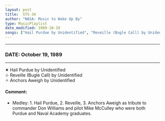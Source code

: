 ```yaml
---
layout: post
title:  STS-34
author: "NASA: Music to Wake Up By"
type: MusicPlaylist
date_modified: 1989-10-19
songs: ["Hail Purdue by Unidentified", "Reveille (Bugle Call) by Unidentified", "Anchors Aweigh by Unidentified"]
---
```


----
### DATE: October 19, 1989
----
✷ Hail Purdue by Unidentified  &nbsp;<br />
⊹ Reveille (Bugle Call) by Unidentified  &nbsp;<br />
✧ Anchors Aweigh by Unidentified

#### Comment:
* Medley: 1. Hail Purdue, 2. Reveille, 3. Anchors Aweigh as tribute to commander Don Williams and pilot Mike McCulley who were both Purdue and Naval Academy graduates.




<br/>
<center>
	<a target="_blank"
	   href="https://twitter.com/intent/tweet?hashtags=Space,NASA,Playlist,NASAWakeupCalls,SpaceProgram&text=🚀 {{ page.author}}, '{{ page.songs.first }}' {{ page.title }}, {{ page.date | date: '%B %d, %Y' }}. {{ site.url }}{{ page.url }}&via=nasawakeupcalls"><i class="fab fa-twitter" alt="Tweet this page" style="font-size: 1.3em;"></i></a>
	&nbsp; 	<i class="fas fa-user-astronaut" style="font-size: 1.5em;"></i> &nbsp;
    <a id="custom_amazon_link"
       type="amzn" search="#"
       category="popular music">
    <i class="fab fa-amazon" style="font-size: 1.3em;"></i></a>
</center>

<!-- Randomly resolve an individual entry from a song array -->
<script src="/assets/javascript/seedrandom.min.js"></script>
<script>
  var wake_me_up = ["Hail Purdue by Unidentified", "Reveille (Bugle Call) by Unidentified", "Anchors Aweigh by Unidentified"];
  var prng = new Math.seedrandom();
  function randomSong() {
    song = wake_me_up[Math.floor(Math.random() * wake_me_up.length)];
    var amazon_link = document.getElementById("custom_amazon_link");
    amazon_link.setAttribute("search", song);
  }
  window.onload = randomSong();
</script>
